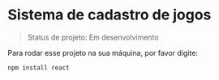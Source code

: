 <h1 algin="center"> Sistema de cadastro de jogos </h1>

> Status de projeto: Em desenvolvimento

Para rodar esse projeto na sua máquina, por favor digite:

```
npm install react
```

